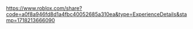 https://www.roblox.com/share?code=a0f8a946fd8d1a4fbc40052685a310ea&type=ExperienceDetails&stamp=1718213666090
